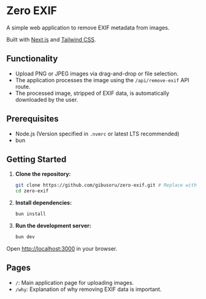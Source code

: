 # Zero EXIF

A simple web application to remove EXIF metadata from images.

Built with [Next.js](https://nextjs.org/) and [Tailwind CSS](https://tailwindcss.com/).

## Functionality

- Upload PNG or JPEG images via drag-and-drop or file selection.
- The application processes the image using the `/api/remove-exif` API route.
- The processed image, stripped of EXIF data, is automatically downloaded by the user.

## Prerequisites

- Node.js (Version specified in `.nvmrc` or latest LTS recommended)
- bun

## Getting Started

1.  **Clone the repository:**

    ```bash
    git clone https://github.com/gibusoru/zero-exif.git # Replace with your repo URL if different
    cd zero-exif
    ```

2.  **Install dependencies:**

    ```bash
    bun install
    ```

3.  **Run the development server:**

    ```bash
    bun dev
    ```

Open [http://localhost:3000](http://localhost:3000) in your browser.

## Pages

- `/`: Main application page for uploading images.
- `/why`: Explanation of why removing EXIF data is important.
